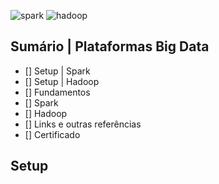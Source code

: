 ![spark]()
![hadoop]()

## Sumário | Plataformas Big Data

- [] Setup | Spark
- [] Setup | Hadoop
- [] Fundamentos
- [] Spark
- [] Hadoop
- [] Links e outras referências
- [] Certificado
      
## Setup